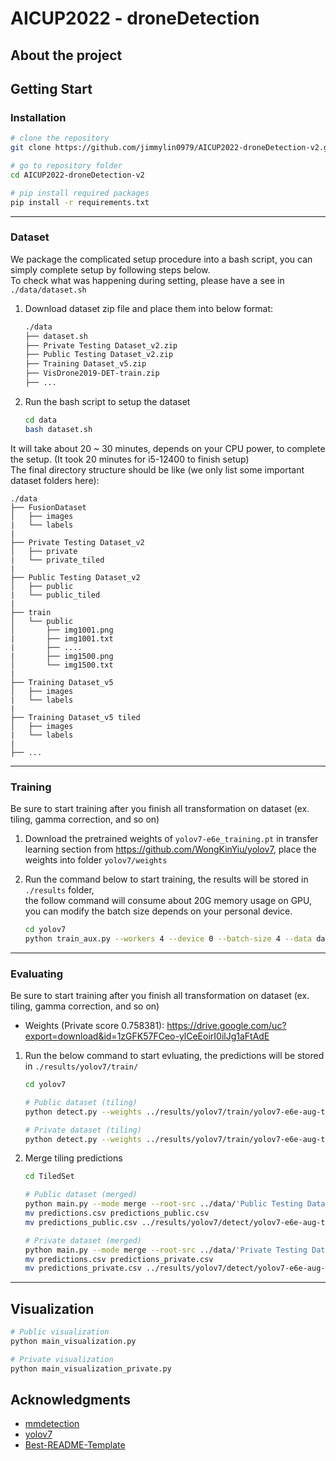 # AICUP2022 - droneDetection

## About the project

## Getting Start

### Installation

```bash
# clone the repository
git clone https://github.com/jimmylin0979/AICUP2022-droneDetection-v2.git

# go to repository folder
cd AICUP2022-droneDetection-v2

# pip install required packages
pip install -r requirements.txt
```
---

### Dataset

We package the complicated setup procedure into a bash script, you can simply complete setup by following steps below.  
To check what was happening during setting, please have a see in `./data/dataset.sh` 

1. Download dataset zip file and place them into below format:

    ```bash
    ./data
    ├── dataset.sh
    ├── Private Testing Dataset_v2.zip
    ├── Public Testing Dataset_v2.zip
    ├── Training Dataset_v5.zip
    ├── VisDrone2019-DET-train.zip
    ├── ...

    ```
2. Run the bash script to setup the dataset

    ```bash
    cd data
    bash dataset.sh
    ```

It will take about 20 ~ 30 minutes, depends on your CPU power, to complete the setup. (It took 20 minutes for i5-12400 to finish setup)   
The final directory structure should be like (we only list some important dataset folders here):

```
./data
├── FusionDataset
│   ├── images
|   └── labels
|
├── Private Testing Dataset_v2
│   ├── private
|   └── private_tiled
|
├── Public Testing Dataset_v2
│   ├── public
|   └── public_tiled
|
├── train
│   └── public
│       ├── img1001.png
|       ├── img1001.txt
|       ├── ....
|       ├── img1500.png
│       └── img1500.txt
|
├── Training Dataset_v5
│   ├── images
|   └── labels
|
├── Training Dataset_v5 tiled
│   ├── images
|   └── labels
|
├── ...
```

<!-- Second, run the command below to transform the dataset

```bash
# 1. Convert dataset format into YOLOv5Dataset
cd data
python helper_splitDataset_yolov5.py --root-src './Training Dataset_v5' --root-dst './Training Dataset_v5'

# 2. Tiling
cd ../TiledSet
python main.py --mode tile --root-src train_yolo_train --root-dst train_yolo_train

# 3. Take gamma correction on the dataset
``` -->

---

### Training

Be sure to start training after you finish all transformation on dataset (ex. tiling, gamma correction, and so on)

1. Download the pretrained weights of `yolov7-e6e_training.pt` in transfer learning section from https://github.com/WongKinYiu/yolov7,
    place the weights into folder `yolov7/weights`

2. Run the command below to start training, the results will be stored in `./results` folder,   
      the follow command will consume about 20G memory usage on GPU, you can modify the batch size depends on your personal device. 

    ```bash
    cd yolov7
    python train_aux.py --workers 4 --device 0 --batch-size 4 --data data/fusionDataset.yaml --img 1280 1280 --cfg cfg/training/yolov7-e6e.yaml --weights weights/yolov7-e6e_training.pt --name yolov7-e6e-aug-tile-fusion --hyp data/hyp.scratch.custom.yaml --label-smoothing 0.1
    ```

---

### Evaluating

Be sure to start training after you finish all transformation on dataset (ex. tiling, gamma correction, and so on)

+ Weights (Private score 0.758381): https://drive.google.com/uc?export=download&id=1zGFK57FCeo-ylCeEoirI0ilJg1aFtAdE

1. Run the below command to start evluating, the predictions will be stored in `./results/yolov7/train/`
    ```bash
    cd yolov7

    # Public dataset (tiling)
    python detect.py --weights ../results/yolov7/train/yolov7-e6e-aug-tile-fusion/weights/best.pt --source ../data/Public\ Testing\ Dataset_v2/public_tiled/data/ --img-size 1280 --conf-thres 0.4 --device 0 --save-txt --save-conf --nosave --augment --name yolov7-e6e-aug-tile-fusion-public

    # Private dataset (tiling)
    python detect.py --weights ../results/yolov7/train/yolov7-e6e-aug-tile-fusion/weights/best.pt --source ../data/Private\ Testing\ Dataset_v2/private_tiled/data/ --img-size 1280 --conf-thres 0.4 --device 0 --save-txt --save-conf --nosave --augment --name yolov7-e6e-aug-tile-fusion-private
    ```

2. Merge tiling predictions
    ```bash
    cd TiledSet

    # Public dataset (merged)
    python main.py --mode merge --root-src ../data/'Public Testing Dataset_v2'/public --root-dst ../results/yolov7/detect/yolov7-e6e-aug-tile-fusion-public/predictionstile.csv
    mv predictions.csv predictions_public.csv
    mv predictions_public.csv ../results/yolov7/detect/yolov7-e6e-aug-tile-fusion-public/predictions_public.csv

    # Private dataset (merged)
    python main.py --mode merge --root-src ../data/'Private Testing Dataset_v2'/private --root-dst ../results/yolov7/detect/yolov7-e6e-aug-tile-fusion-private/predictions_tile.csv
    mv predictions.csv predictions_private.csv
    mv predictions_private.csv ../results/yolov7/detect/yolov7-e6e-aug-tile-fusion-private/predictions_private.csv
    ```
---

## Visualization

```bash
# Public visualization
python main_visualization.py

# Private visualization
python main_visualization_private.py
```

## Acknowledgments

* [mmdetection](https://github.com/open-mmlab/mmdetection)
* [yolov7](https://github.com/WongKinYiu/yolov7)
* [Best-README-Template](https://github.com/othneildrew/Best-README-Template)